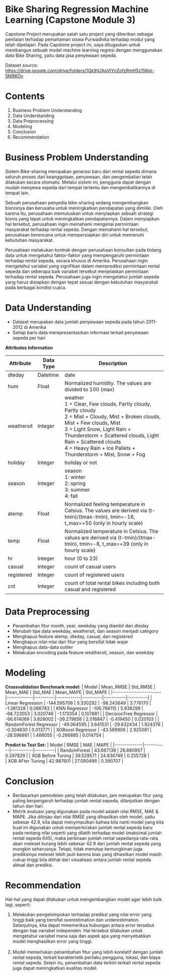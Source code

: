 # Bike Sharing Regression Machine Learning (Capstone Module 3)

Capstone Project merupakan salah satu project yang diberikan sebagai penilaian terhadap pemahaman siswa Purwadhika terhadap modul yang telah dipelajari. Pada Capstone project ini, saya ditugaskan untuk membangun sebuah model machine learning regresi dengan menggunakan data Bike Sharing, yaitu data jasa penyewaan sepeda.

Dataset source: https://drive.google.com/drive/folders/1Qk9VJXpVlYnZofzRmH5z15Kpi-5M8KOv

# Contents
1. Business Problem Understanding
2. Data Understanding
3. Data Preprocessing
4. Modeling
5. Conclusion
6. Recommendation

# Business Problem Understanding

Sistem Bike-sharing merupakan generasi baru dari rental sepeda dimana seluruh proses dari keanggotaan, penyewaan, dan pengembalian telah dilakukan secara otomatis. Melalui sistem ini, pengguna dapat dengan mudah menyewa sepeda dari tempat tertentu dan mengembalikannya di tempat lain.

Sebuah perusahaan penyedia bike-sharing sedang mengembangkan bisnisnya dan berusaha untuk meningkatkan pendapatan yang dimiliki. Oleh karena itu, perusahaan memutuskan untuk menyiapkan sebuah strategi bisnis yang tepat untuk meningkatkan pendapatannya. Dalam menyiapkan hal tersebut, perusahaan ingin memahami mengenai permintaan masyarakat terhadap rental sepeda. Dengan memahami hal tersebut, perusahaan berencana untuk mempersiapkan diri untuk memenuhi kebutuhan masyarakat.

Perusahaan melakukan kontrak dengan perusahaan konsultan pada bidang data untuk mengetahui faktor-faktor yang mempengaruhi permintaan terhadap rental sepeda, secara khusus di Amerika. Perusahaan ingin mengetahui variabel yang signifikan dalam memprediksi permintaan rental sepeda dan seberapa baik variabel tersebut menjelaskan permintaan terhadap rental sepeda. Perusahaan juga ingin mengetahui jumlah sepeda yang harus disiapkan dengan tepat sesuai dengan kebutuhan masyarakat pada berbagai kondisi cuaca.

# Data Understanding
*   Dataset merupakan data jumlah penyewaan sepeda pada tahun 2011-2012 di Amerika
*   Setiap baris data merepresentasikan informasi terkait penyewaan sepeda per hari

**Attributes Information**

| **Attribute** | **Data Type** | **Description** |
| --- | --- | --- |
| dteday | Datetime | date |
| hum | Float | Normalized humidity. The values are divided to 100 (max) |
| weathersit | Integer |  weather  <br>1 =  Clear, Few clouds, Partly cloudy, Partly cloudy<br>2 = Mist + Cloudy, Mist + Broken clouds, Mist + Few clouds, Mist<br>3 = Light Snow, Light Rain + Thunderstorm + Scattered clouds, Light Rain +   Scattered clouds<br>4 = Heavy Rain + Ice Pallets + Thunderstorm + Mist, Snow + Fog|
| holiday | Integer | holiday or not |
| season | Integer | season <br>1: winter<br>2: spring<br>3: summer<br>4: fall |
| atemp | Float | Normalized feeling temperature in Celsius. The values are derived via (t-tmin)/(tmax-tmin), tmin=-16, t_max=+50 (only in hourly scale) |
| temp | Float | Normalized temperature in Celsius. The values are derived via (t-tmin)/(tmax-tmin), tmin=-8, t_max=+39 (only in hourly scale) |
| hr | Integer | hour (0 to 23) |
| casual | Integer | count of casual users |
| registered | Integer | count of registered users |
| cnt | Integer | count of total rental bikes including both casual and registered |

# Data Preprocessing
* Penambahan fitur month, year, weekday yang diambil dari dteday
* Merubah tipe data weekday, weathersit, dan season menjadi category
* Menghapus feature atemp, dteday, casual, dan registered
* Menghapus nilai-nilai dari fitur yang bersifat tidak wajar
* Menghapus data-data outlier
* Melakukan encoding pada feature weathersit, season, dan weekday

# Modeling

**Crossvalidation Benchmark model:**
| Model                  | Mean_RMSE   | Std_RMSE | Mean_MAE   | Std_MAE  | Mean_MAPE | Std_MAPE | 
|------------------------|-------------|----------|------------|----------|-----------|----------| 
| Linear Regression      | -144.595706 | 5.330292 | -98.243649 | 3.776170 | -1.381328 | 0.066783 | 
| KNN Regressor          | -106.786115 | 5.938299 | -68.723053 | 3.020746 | -1.173354 | 0.107881 | 
| DecisionTree Regressor | -66.614069  | 3.828002 | -39.279856 | 2.016847 | -0.419450 | 0.020103 | 
| RandomForest Regressor | -49.064595  | 3.641531 | -29.632434 | 1.924376 | -0.304830 | 0.013771 | 
| XGBoost Regressor      | -43.589906  | 2.925081 | -26.596861 | 1.486055 | -0.266885 | 0.014754 | 

**Predict to Test Set:**
| Model        | RMSE      | MAE       | MAPE     | 
|--------------|-----------|-----------|----------| 
| RandomForest | 43.667138 | 26.880957 | 0.297829 | 
| XGB Before Tuning          | 39.528571 | 24.836749 | 0.255728 |		
| XGB AFter Tuning          | 42.987601 | 27.080498 | 0.390707 |

# Conclusion

*   Berdasarkan pemodelan yang telah dilakukan, jam merupakan fitur yang paling berpengaruh terhadap jumlah rental sepeda, dilanjutkan dengan tahun dan hari.
*   Metrik evaluasi yang digunakan pada model adalah nilai RMSE, MAE & MAPE. Jika ditinjau dari nilai RMSE yang dihasilkan oleh model, yaitu sebesar 42.9, kita dapat menyimpulkan bahwa bila nanti model yang kita buat ini digunakan untuk memperkirakan jumlah rental sepeda baru pada rentang nilai seperti yang dilatih terhadap model (maksimal jumlah rental sepeda 645), maka perkiraan jumlah rental sepedanya rata-rata akan meleset kurang lebih sebesar 42.9 dari jumlah rental sepeda yang mungkin seharusnya. Tetapi, tidak menutup kemungkinan juga prediksinya meleset lebih jauh karena bias yang dihasilkan model masih cukup tinggi bila dilihat dari visualisasi antara jumlah rental sepeda aktual dan prediksi.

# Recommendation

Hal-hal yang dapat dilakukan untuk mengembangkan model agar lebih baik lagi, seperti:

1. Melakukan pengelompokan terhadap prediksi yang nilai error yang tinggi baik yang bersifat overestimation dan underestimation. Selanjutnya, kita dapat mmemeriksa hubungan antara error tersebut dengan tiap variabel independen. Hal tersebut dilakukan untuk mengetahui variabel mana saja dan aspek apa yang menyebabkan model menghasilkan error yang tinggi.
<br><br>   
1. Model memerlukan penambahan fitur yang lebih korelatif dengan jumlah rental sepeda, terkait karakteristik perilaku pengguna, lokasi, dan biaya rental sepeda. Selain itu, penambahan data terkini terkait rental sepeda juga dapat meningkatkan kualitas model.
<br><br>   

